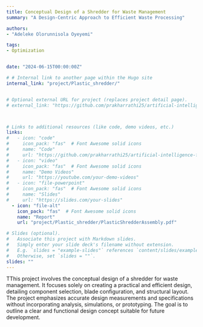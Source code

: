 ```yaml
---
title: Conceptual Design of a Shredder for Waste Management
summary: "A Design-Centric Approach to Efficient Waste Processing"

authors: 
- "Adeleke Olorunnisola Oyeyemi"

tags:
- Optimization


date: "2024-06-15T00:00:00Z"

# # Internal link to another page within the Hugo site
internal_link: "project/Plastic_shredder/"


# Optional external URL for project (replaces project detail page).
# external_link: "https://github.com/prakharrathi25/artificial-intelligence-for-trading"



# Links to additional resources (like code, demo videos, etc.)
links:
#   - icon: "code"
#     icon_pack: "fas"  # Font Awesome solid icons
#     name: "Code"
#     url: "https://github.com/prakharrathi25/artificial-intelligence-for-trading"
#   - icon: "video"
#     icon_pack: "fas"  # Font Awesome solid icons
#     name: "Demo Videos"
#     url: "https://youtube.com/your-demo-videos"
#   - icon: "file-powerpoint"
#     icon_pack: "fas"  # Font Awesome solid icons
#     name: "Slides"
#     url: "https://slides.com/your-slides"
  - icon: "file-alt"
    icon_pack: "fas"  # Font Awesome solid icons
    name: "Report"
    url: "project/Plastic_shredder/PlasticShredderAssembly.pdf"

# Slides (optional).
#   Associate this project with Markdown slides.
#   Simply enter your slide deck's filename without extension.
#   E.g. `slides = "example-slides"` references `content/slides/example-slides.md`.
#   Otherwise, set `slides = ""`.
slides: ""
---
```


TThis project involves the conceptual design of a shredder for waste management. It focuses solely on creating a practical and efficient design, detailing component selection, blade configuration, and structural layout. The project emphasizes accurate design measurements and specifications without incorporating analysis, simulations, or prototyping. The goal is to outline a clear and functional design concept suitable for future development.